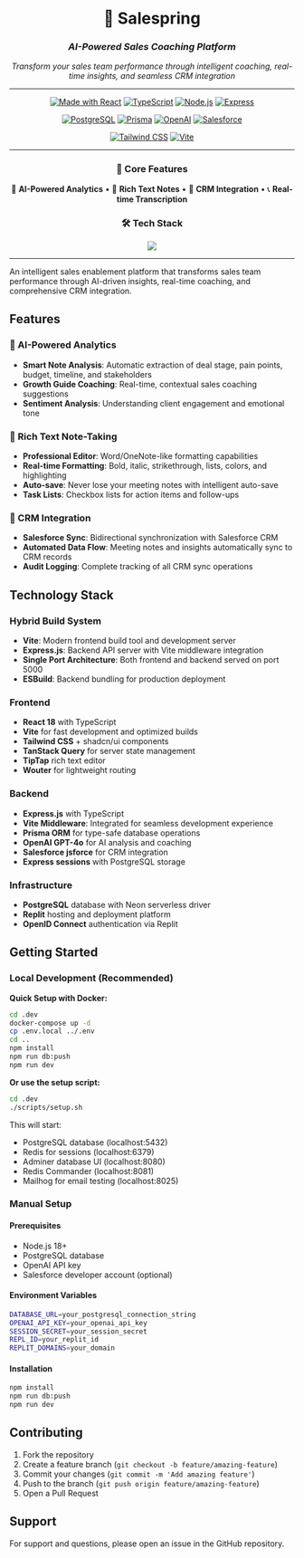 <div align="center">

# 🌱 Salespring
### *AI-Powered Sales Coaching Platform*

*Transform your sales team performance through intelligent coaching, real-time insights, and seamless CRM integration*

---

[![Made with React](https://img.shields.io/badge/React-18.2-61dafb?style=for-the-badge&logo=react&logoColor=white)](https://reactjs.org/)
[![TypeScript](https://img.shields.io/badge/TypeScript-5.0-3178c6?style=for-the-badge&logo=typescript&logoColor=white)](https://www.typescriptlang.org/)
[![Node.js](https://img.shields.io/badge/Node.js-18+-339933?style=for-the-badge&logo=node.js&logoColor=white)](https://nodejs.org/)
[![Express](https://img.shields.io/badge/Express.js-4.18-000000?style=for-the-badge&logo=express&logoColor=white)](https://expressjs.com/)

[![PostgreSQL](https://img.shields.io/badge/PostgreSQL-15+-4169e1?style=for-the-badge&logo=postgresql&logoColor=white)](https://www.postgresql.org/)
[![Prisma](https://img.shields.io/badge/Prisma-5.0-2d3748?style=for-the-badge&logo=prisma&logoColor=white)](https://www.prisma.io/)
[![OpenAI](https://img.shields.io/badge/OpenAI-GPT--4o-412991?style=for-the-badge&logo=openai&logoColor=white)](https://openai.com/)
[![Salesforce](https://img.shields.io/badge/Salesforce-Integration-00a1e0?style=for-the-badge&logo=salesforce&logoColor=white)](https://www.salesforce.com/)

[![Tailwind CSS](https://img.shields.io/badge/Tailwind-3.3-06b6d4?style=for-the-badge&logo=tailwindcss&logoColor=white)](https://tailwindcss.com/)
[![Vite](https://img.shields.io/badge/Vite-4.4-646cff?style=for-the-badge&logo=vite&logoColor=white)](https://vitejs.dev/)

---

### 🚀 **Core Features**
🤖 **AI-Powered Analytics** • 📝 **Rich Text Notes** • 🔗 **CRM Integration** • 📞 **Real-time Transcription**

### 🛠️ **Tech Stack**
<img src="https://skillicons.dev/icons?i=react,typescript,nodejs,express,postgres,prisma,tailwind,vite,docker" />

---

</div>

An intelligent sales enablement platform that transforms sales team performance through AI-driven insights, real-time coaching, and comprehensive CRM integration.

## Features

### 🤖 AI-Powered Analytics
- **Smart Note Analysis**: Automatic extraction of deal stage, pain points, budget, timeline, and stakeholders
- **Growth Guide Coaching**: Real-time, contextual sales coaching suggestions
- **Sentiment Analysis**: Understanding client engagement and emotional tone

### 📝 Rich Text Note-Taking
- **Professional Editor**: Word/OneNote-like formatting capabilities
- **Real-time Formatting**: Bold, italic, strikethrough, lists, colors, and highlighting
- **Auto-save**: Never lose your meeting notes with intelligent auto-save
- **Task Lists**: Checkbox lists for action items and follow-ups

### 🔗 CRM Integration
- **Salesforce Sync**: Bidirectional synchronization with Salesforce CRM
- **Automated Data Flow**: Meeting notes and insights automatically sync to CRM records
- **Audit Logging**: Complete tracking of all CRM sync operations

## Technology Stack

### Hybrid Build System
- **Vite**: Modern frontend build tool and development server
- **Express.js**: Backend API server with Vite middleware integration
- **Single Port Architecture**: Both frontend and backend served on port 5000
- **ESBuild**: Backend bundling for production deployment

### Frontend
- **React 18** with TypeScript
- **Vite** for fast development and optimized builds
- **Tailwind CSS** + shadcn/ui components
- **TanStack Query** for server state management
- **TipTap** rich text editor
- **Wouter** for lightweight routing

### Backend
- **Express.js** with TypeScript
- **Vite Middleware**: Integrated for seamless development experience
- **Prisma ORM** for type-safe database operations
- **OpenAI GPT-4o** for AI analysis and coaching
- **Salesforce jsforce** for CRM integration
- **Express sessions** with PostgreSQL storage

### Infrastructure
- **PostgreSQL** database with Neon serverless driver
- **Replit** hosting and deployment platform
- **OpenID Connect** authentication via Replit

## Getting Started

### Local Development (Recommended)

**Quick Setup with Docker:**
```bash
cd .dev
docker-compose up -d
cp .env.local ../.env
cd ..
npm install
npm run db:push
npm run dev
```

**Or use the setup script:**
```bash
cd .dev
./scripts/setup.sh
```

This will start:
- PostgreSQL database (localhost:5432)
- Redis for sessions (localhost:6379)
- Adminer database UI (localhost:8080)
- Redis Commander (localhost:8081)
- Mailhog for email testing (localhost:8025)

### Manual Setup

#### Prerequisites
- Node.js 18+ 
- PostgreSQL database
- OpenAI API key
- Salesforce developer account (optional)

#### Environment Variables
```bash
DATABASE_URL=your_postgresql_connection_string
OPENAI_API_KEY=your_openai_api_key
SESSION_SECRET=your_session_secret
REPL_ID=your_replit_id
REPLIT_DOMAINS=your_domain
```

#### Installation
```bash
npm install
npm run db:push
npm run dev
```

## Contributing

1. Fork the repository
2. Create a feature branch (`git checkout -b feature/amazing-feature`)
3. Commit your changes (`git commit -m 'Add amazing feature'`)
4. Push to the branch (`git push origin feature/amazing-feature`)
5. Open a Pull Request

## Support

For support and questions, please open an issue in the GitHub repository.